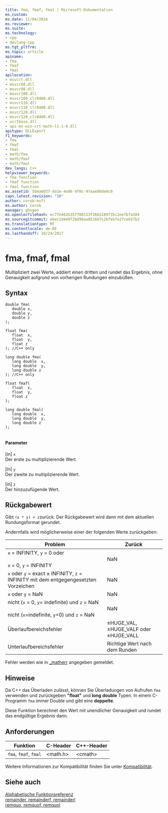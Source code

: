 ```yaml
---
title: fma, fmaf, fmal | Microsoft-Dokumentation
ms.custom: 
ms.date: 11/04/2016
ms.reviewer: 
ms.suite: 
ms.technology:
- cpp
- devlang-cpp
ms.tgt_pltfrm: 
ms.topic: article
apiname:
- fma
- fmaf
- fmal
apilocation:
- msvcrt.dll
- msvcr80.dll
- msvcr90.dll
- msvcr100.dll
- msvcr100_clr0400.dll
- msvcr110.dll
- msvcr110_clr0400.dll
- msvcr120.dll
- msvcr120_clr0400.dll
- ucrtbase.dll
- api-ms-win-crt-math-l1-1-0.dll
apitype: DLLExport
f1_keywords:
- fma
- fmaf
- fmal
- math/fma
- math/fmaf
- math/fmal
dev_langs: C++
helpviewer_keywords:
- fma function
- fmaf function
- fmal function
ms.assetid: 584a6037-da1e-4e86-9f0c-97aae86de0c0
caps.latest.revision: "10"
author: corob-msft
ms.author: corob
manager: ghogen
ms.openlocfilehash: ec77e462b357708153f26b5289f35c2ee7b7a104
ms.sourcegitcommit: ebec1d449f2bd98aa851667c2bfeb7e27ce657b2
ms.translationtype: MT
ms.contentlocale: de-DE
ms.lasthandoff: 10/24/2017
---
```

# <a name="fma-fmaf-fmal"></a>fma, fmaf, fmal
Multipliziert zwei Werte, addiert einen dritten und rundet das Ergebnis, ohne Genauigkeit aufgrund von vorherigen Rundungen einzubüßen.  
  
## <a name="syntax"></a>Syntax  
  
```  
double fma(  
   double x,   
   double y,   
   double z  
);  
  
float fma(  
   float  x,   
   float  y,   
   float z  
); //C++ only  
  
long double fma(  
   long double  x,   
   long double  y,   
   long double z  
); //C++ only  
  
float fmaf(  
   float  x,   
   float  y,   
   float z  
);  
  
long double fmal(  
   long double  x,   
   long double  y,   
   long double z  
);  
  
```  
  
#### <a name="parameters"></a>Parameter  
 [in] `x`  
 Der erste zu multiplizierende Wert.  
  
 [in] `y`  
 Der zweite zu multiplizierende Wert.  
  
 [in] `z`  
 Der hinzuzufügende Wert.  
  
## <a name="return-value"></a>Rückgabewert  
 Gibt `(x * y) + z`zurück. Der Rückgabewert wird dann mit dem aktuellen Rundungsformat gerundet.  
  
 Andernfalls wird möglicherweise einer der folgenden Werte zurückgeben:  
  
|Problem|Zurück|  
|-----------|------------|  
|`x` = INFINITY, `y` = 0 oder<br /><br /> `x` = 0, `y` = INFINITY|NaN|  
|`x` oder `y` = exact ± INFINITY, `z` = INFINITY mit dem entgegengesetzten Vorzeichen|NaN|  
|`x` oder `y` = NaN|NaN|  
|nicht (`x` = 0, `y`= indefinite) und `z` = NaN<br /><br /> nicht (`x`=indefinite, `y`=0) und `z` = NaN|NaN|  
|Überlaufbereichsfehler|±HUGE_VAL, ±HUGE_VALF oder ±HUGE_VALL|  
|Unterlaufbereichsfehler|Richtige Wert nach dem Runden|  
  
 Fehler werden wie in [_matherr](../../c-runtime-library/reference/matherr.md) angegeben gemeldet.  
  
## <a name="remarks"></a>Hinweise  
 Da C++ das Überladen zulässt, können Sie Überladungen von Aufrufen `fma` verwenden und zurückgeben **"float"** und **long double** Typen. In einem C-Programm `fma` immer Double und gibt eine **doppelte**.  
  
 Diese Funktion berechnet den Wert mit unendlicher Genauigkeit und rundet das endgültige Ergebnis dann.  
  
## <a name="requirements"></a>Anforderungen  
  
|Funktion|C-Header|C++-Header|  
|--------------|--------------|------------------|  
|`fma`, `fmaf`, `fmal`|\<math.h>|\<cmath>|  
  
 Weitere Informationen zur Kompatibilität finden Sie unter [Kompatibilität](../../c-runtime-library/compatibility.md).  
  
## <a name="see-also"></a>Siehe auch  
 [Alphabetische Funktionsreferenz](../../c-runtime-library/reference/crt-alphabetical-function-reference.md)   
 [remainder, remainderf, remainderl](../../c-runtime-library/reference/remainder-remainderf-remainderl.md)   
 [remquo, remquof, remquol](../../c-runtime-library/reference/remquo-remquof-remquol.md)
